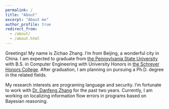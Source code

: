 ```yaml
---
permalink: /
title: "About"
excerpt: "About me"
author_profile: true
redirect_from: 
  - /about/
  - /about.html
---
```

Greetings! My name is Zichao Zhang. I’m from Beijing, a wonderful city in China. I am expected to graduate from [the Pennsylvania State University](https://www.eecs.psu.edu/) with B.S. in Computer Engineering with University Honors in [the Schreyer Honors College](https://www.shc.psu.edu/). After graduation, I am planning on pursuing a Ph.D. degree in the related fields. 

My research interests are programing language and security. I’m fortunate to work with [Dr. Danfeng Zhang](http://www.cse.psu.edu/~dbz5017/) for the past two years. Currently, I am working on localizing information flow errors in programs based on Bayesian reasoning. 
